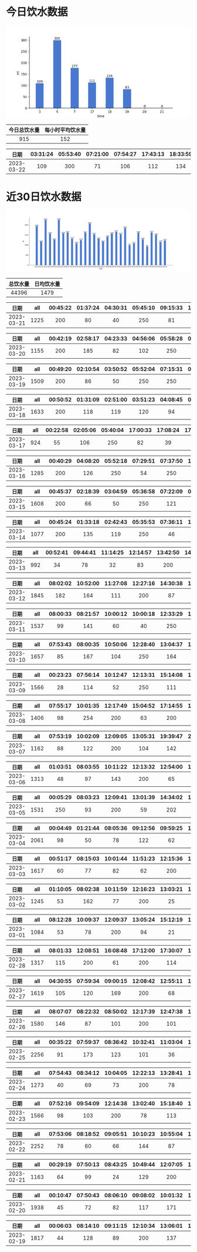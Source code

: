 # 今日饮水数据

<div align=center>
<img src="today.jpg" style="zoom: 100%;" />

| 今日总饮水量 | 每小时平均饮水量 |
| :----: | :----: |
| 915 | 152 |
</div>

| 日期 | 03:31:24 | 05:53:40 | 07:21:00 | 07:54:27 | 17:43:13 | 18:33:59 | 19:20:22 |
| :----: | :----: | :----: | :----: | :----: | :----: | :----: | :----: |
| 2023-03-22 | 109 | 300 | 71 | 106 | 112 | 134 | 83 |

# 近30日饮水数据

<div align=center>
<img src="30.jpg"style="zoom: 100%;" />

| 总饮水量 | 日均饮水量 |
| :----: | :----: |
| 44396 | 1479 |
</div>

| 日期 | all | 00:45:22 | 01:37:24 | 04:30:31 | 05:45:10 | 09:15:33 | 18:19:49 | 19:12:08 | 20:24:19 | 22:42:45 |
| :----: | :----: | :----: | :----: | :----: | :----: | :----: | :----: | :----: | :----: | :----: |
| 2023-03-21 | 1225 | 200 | 80 | 40 | 250 | 81 | 200 | 144 | 125 | 105 |

| 日期 | all | 00:42:19 | 02:58:17 | 04:23:33 | 04:56:06 | 05:58:28 | 07:51:03 | 17:18:35 | 20:28:55 | 22:44:15 |
| :----: | :----: | :----: | :----: | :----: | :----: | :----: | :----: | :----: | :----: | :----: |
| 2023-03-20 | 1155 | 200 | 185 | 82 | 102 | 250 | 39 | 87 | 67 | 143 |

| 日期 | all | 00:49:20 | 02:10:54 | 03:50:52 | 05:52:04 | 07:15:31 | 08:27:27 | 08:41:38 | 18:32:49 | 21:35:49 | 23:25:22 | 23:53:47 |
| :----: | :----: | :----: | :----: | :----: | :----: | :----: | :----: | :----: | :----: | :----: | :----: | :----: |
| 2023-03-19 | 1509 | 200 | 86 | 50 | 250 | 250 | 99 | 101 | 250 | 98 | 53 | 72 |

| 日期 | all | 00:50:52 | 01:31:09 | 02:51:00 | 03:51:23 | 04:08:45 | 06:08:56 | 06:16:22 | 08:00:20 | 17:52:05 | 18:47:53 | 19:06:20 | 21:02:47 |
| :----: | :----: | :----: | :----: | :----: | :----: | :----: | :----: | :----: | :----: | :----: | :----: | :----: | :----: |
| 2023-03-18 | 1633 | 200 | 118 | 119 | 120 | 94 | 125 | 250 | 99 | 107 | 100 | 118 | 183 |

| 日期 | all | 00:22:58 | 02:05:06 | 05:40:04 | 17:00:33 | 17:08:24 | 17:45:01 | 18:21:26 | 19:54:37 | 20:32:32 |
| :----: | :----: | :----: | :----: | :----: | :----: | :----: | :----: | :----: | :----: | :----: |
| 2023-03-17 | 924 | 55 | 106 | 250 | 82 | 39 | 81 | 97 | 102 | 112 |

| 日期 | all | 00:40:29 | 04:08:20 | 05:52:18 | 07:29:51 | 07:37:50 | 18:00:58 | 20:02:16 | 20:31:12 | 22:02:56 | 23:12:26 |
| :----: | :----: | :----: | :----: | :----: | :----: | :----: | :----: | :----: | :----: | :----: | :----: |
| 2023-03-16 | 1285 | 200 | 126 | 250 | 54 | 250 | 96 | 43 | 78 | 73 | 115 |

| 日期 | all | 00:45:37 | 02:18:39 | 03:04:59 | 05:36:58 | 07:22:09 | 08:41:03 | 16:41:17 | 17:56:03 | 18:27:43 | 19:18:28 | 19:48:23 | 20:29:40 | 23:06:32 | 23:40:06 |
| :----: | :----: | :----: | :----: | :----: | :----: | :----: | :----: | :----: | :----: | :----: | :----: | :----: | :----: | :----: | :----: |
| 2023-03-15 | 1608 | 200 | 66 | 50 | 250 | 121 | 43 | 200 | 200 | 54 | 101 | 33 | 59 | 121 | 110 |

| 日期 | all | 00:45:24 | 01:33:18 | 02:42:43 | 05:35:53 | 07:36:11 | 17:33:04 | 18:46:54 | 22:23:46 | 23:57:36 |
| :----: | :----: | :----: | :----: | :----: | :----: | :----: | :----: | :----: | :----: | :----: |
| 2023-03-14 | 1077 | 200 | 135 | 119 | 250 | 46 | 105 | 88 | 68 | 66 |

| 日期 | all | 00:52:41 | 09:44:41 | 11:14:25 | 12:14:57 | 13:42:50 | 14:13:08 | 14:48:30 | 15:05:40 | 16:42:58 | 20:25:30 | 21:00:16 | 22:35:22 |
| :----: | :----: | :----: | :----: | :----: | :----: | :----: | :----: | :----: | :----: | :----: | :----: | :----: | :----: |
| 2023-03-13 | 992 | 34 | 78 | 32 | 83 | 200 | 33 | 128 | 95 | 74 | 103 | 32 | 100 |

| 日期 | all | 08:02:02 | 10:52:00 | 11:27:08 | 12:27:16 | 14:30:38 | 17:32:13 | 18:02:41 | 19:48:28 | 20:56:57 | 21:20:15 | 21:43:14 | 22:39:29 | 23:09:23 | 23:44:35 |
| :----: | :----: | :----: | :----: | :----: | :----: | :----: | :----: | :----: | :----: | :----: | :----: | :----: | :----: | :----: | :----: |
| 2023-03-12 | 1845 | 182 | 164 | 111 | 200 | 87 | 101 | 103 | 84 | 92 | 100 | 250 | 192 | 97 | 82 |

| 日期 | all | 08:00:33 | 08:21:57 | 10:00:12 | 10:00:18 | 12:33:29 | 13:05:05 | 15:30:20 | 17:14:16 | 20:01:12 | 22:03:39 | 22:56:39 | 23:58:00 |
| :----: | :----: | :----: | :----: | :----: | :----: | :----: | :----: | :----: | :----: | :----: | :----: | :----: | :----: |
| 2023-03-11 | 1537 | 99 | 141 | 60 | 40 | 250 | 61 | 66 | 250 | 138 | 250 | 72 | 110 |

| 日期 | all | 07:53:43 | 08:00:35 | 10:50:06 | 12:28:40 | 13:04:37 | 15:31:05 | 17:18:54 | 18:48:32 | 19:18:23 | 20:34:20 | 21:11:54 | 21:40:52 | 22:38:52 | 23:08:28 | 23:41:53 |
| :----: | :----: | :----: | :----: | :----: | :----: | :----: | :----: | :----: | :----: | :----: | :----: | :----: | :----: | :----: | :----: | :----: |
| 2023-03-10 | 1657 | 85 | 167 | 104 | 250 | 164 | 69 | 90 | 57 | 64 | 250 | 71 | 78 | 96 | 74 | 38 |

| 日期 | all | 00:23:23 | 07:56:14 | 10:12:47 | 12:13:31 | 15:14:08 | 17:15:04 | 19:40:54 | 20:15:17 | 21:06:19 | 21:42:15 | 22:21:31 | 22:42:20 |
| :----: | :----: | :----: | :----: | :----: | :----: | :----: | :----: | :----: | :----: | :----: | :----: | :----: | :----: |
| 2023-03-09 | 1566 | 28 | 114 | 52 | 250 | 111 | 200 | 104 | 155 | 200 | 250 | 68 | 34 |

| 日期 | all | 07:55:17 | 10:01:35 | 12:17:49 | 15:04:52 | 17:14:55 | 18:03:27 | 21:00:16 | 21:54:59 | 22:46:12 |
| :----: | :----: | :----: | :----: | :----: | :----: | :----: | :----: | :----: | :----: | :----: |
| 2023-03-08 | 1406 | 98 | 254 | 200 | 63 | 200 | 33 | 154 | 250 | 154 |

| 日期 | all | 07:53:19 | 10:02:09 | 12:09:05 | 13:05:31 | 19:39:47 | 21:09:24 | 21:31:17 | 22:31:29 |
| :----: | :----: | :----: | :----: | :----: | :----: | :----: | :----: | :----: | :----: |
| 2023-03-07 | 1162 | 88 | 122 | 200 | 104 | 142 | 150 | 250 | 106 |

| 日期 | all | 01:03:51 | 08:03:55 | 10:11:22 | 12:13:32 | 12:54:00 | 15:11:55 | 16:30:06 | 17:12:15 | 17:44:58 | 20:16:05 | 22:11:57 | 23:16:53 |
| :----: | :----: | :----: | :----: | :----: | :----: | :----: | :----: | :----: | :----: | :----: | :----: | :----: | :----: |
| 2023-03-06 | 1313 | 48 | 97 | 143 | 200 | 65 | 64 | 116 | 76 | 92 | 250 | 97 | 65 |

| 日期 | all | 00:05:29 | 08:03:23 | 12:09:41 | 13:01:39 | 14:34:02 | 17:40:45 | 18:37:24 | 20:21:24 | 20:54:53 | 22:07:42 |
| :----: | :----: | :----: | :----: | :----: | :----: | :----: | :----: | :----: | :----: | :----: | :----: |
| 2023-03-05 | 1531 | 250 | 93 | 200 | 59 | 202 | 104 | 172 | 110 | 250 | 91 |

| 日期 | all | 00:04:49 | 01:21:44 | 08:05:36 | 09:12:56 | 09:59:25 | 12:29:18 | 13:04:06 | 14:18:05 | 15:01:52 | 16:06:13 | 17:08:20 | 17:16:15 | 20:05:34 | 20:39:36 | 21:04:33 | 22:32:56 |
| :----: | :----: | :----: | :----: | :----: | :----: | :----: | :----: | :----: | :----: | :----: | :----: | :----: | :----: | :----: | :----: | :----: | :----: |
| 2023-03-04 | 2061 | 98 | 50 | 78 | 122 | 62 | 300 | 115 | 122 | 151 | 156 | 200 | 100 | 88 | 36 | 200 | 183 |

| 日期 | all | 00:51:17 | 08:15:03 | 10:01:44 | 11:51:23 | 12:15:36 | 12:32:00 | 15:42:16 | 17:22:10 | 17:52:52 | 19:52:20 | 20:24:46 | 20:38:10 | 21:11:51 | 21:38:10 | 21:53:02 | 22:21:30 |
| :----: | :----: | :----: | :----: | :----: | :----: | :----: | :----: | :----: | :----: | :----: | :----: | :----: | :----: | :----: | :----: | :----: | :----: |
| 2023-03-03 | 1617 | 60 | 77 | 82 | 62 | 200 | 200 | 45 | 66 | 72 | 250 | 118 | 40 | 35 | 94 | 84 | 132 |

| 日期 | all | 01:10:05 | 08:02:38 | 10:11:59 | 12:16:23 | 13:03:21 | 15:12:41 | 17:10:30 | 20:06:14 | 21:47:21 | 22:44:03 |
| :----: | :----: | :----: | :----: | :----: | :----: | :----: | :----: | :----: | :----: | :----: | :----: |
| 2023-03-02 | 1245 | 53 | 162 | 77 | 200 | 25 | 94 | 200 | 128 | 250 | 56 |

| 日期 | all | 08:12:28 | 10:09:37 | 12:09:37 | 13:05:24 | 15:12:19 | 17:18:46 | 20:03:18 | 21:07:41 | 21:45:47 | 23:10:40 |
| :----: | :----: | :----: | :----: | :----: | :----: | :----: | :----: | :----: | :----: | :----: | :----: |
| 2023-03-01 | 1084 | 53 | 78 | 200 | 94 | 21 | 200 | 114 | 40 | 250 | 34 |

| 日期 | all | 08:01:33 | 12:08:51 | 16:08:48 | 17:12:00 | 17:30:07 | 19:03:23 | 21:49:43 | 22:19:35 | 22:49:35 | 23:57:23 |
| :----: | :----: | :----: | :----: | :----: | :----: | :----: | :----: | :----: | :----: | :----: | :----: |
| 2023-02-28 | 1317 | 115 | 200 | 61 | 200 | 114 | 128 | 250 | 146 | 55 | 48 |

| 日期 | all | 04:30:55 | 07:59:34 | 09:00:15 | 12:08:42 | 12:55:11 | 17:25:13 | 18:26:26 | 19:15:23 | 20:55:17 | 21:19:30 | 22:16:18 | 23:32:45 |
| :----: | :----: | :----: | :----: | :----: | :----: | :----: | :----: | :----: | :----: | :----: | :----: | :----: | :----: |
| 2023-02-27 | 1619 | 105 | 120 | 169 | 200 | 68 | 200 | 147 | 61 | 150 | 250 | 123 | 26 |

| 日期 | all | 08:07:07 | 08:22:32 | 08:50:02 | 12:17:39 | 12:47:38 | 13:48:50 | 15:50:48 | 17:21:01 | 18:47:13 | 22:31:11 | 23:01:45 | 23:26:32 |
| :----: | :----: | :----: | :----: | :----: | :----: | :----: | :----: | :----: | :----: | :----: | :----: | :----: | :----: |
| 2023-02-26 | 1580 | 146 | 87 | 101 | 200 | 101 | 39 | 79 | 250 | 118 | 250 | 123 | 86 |

| 日期 | all | 00:35:22 | 07:59:37 | 08:36:42 | 10:32:41 | 11:03:04 | 11:33:39 | 12:14:06 | 17:17:46 | 18:34:35 | 21:04:18 | 22:01:00 | 22:23:01 | 22:49:57 | 23:50:17 |
| :----: | :----: | :----: | :----: | :----: | :----: | :----: | :----: | :----: | :----: | :----: | :----: | :----: | :----: | :----: | :----: |
| 2023-02-25 | 2256 | 91 | 173 | 123 | 101 | 36 | 55 | 200 | 250 | 400 | 117 | 200 | 250 | 119 | 141 |

| 日期 | all | 07:54:43 | 08:34:12 | 10:04:05 | 12:22:13 | 13:28:41 | 15:09:48 | 20:19:45 | 20:46:27 | 20:58:23 | 21:29:32 | 23:17:45 |
| :----: | :----: | :----: | :----: | :----: | :----: | :----: | :----: | :----: | :----: | :----: | :----: | :----: |
| 2023-02-24 | 1273 | 40 | 69 | 73 | 200 | 78 | 31 | 400 | 86 | 95 | 86 | 115 |

| 日期 | all | 07:52:16 | 09:54:09 | 12:14:38 | 13:02:40 | 15:18:40 | 17:12:44 | 17:42:23 | 20:46:56 | 21:42:01 | 21:54:44 | 22:26:00 | 22:57:23 | 23:52:53 |
| :----: | :----: | :----: | :----: | :----: | :----: | :----: | :----: | :----: | :----: | :----: | :----: | :----: | :----: | :----: |
| 2023-02-23 | 1566 | 98 | 103 | 200 | 78 | 113 | 200 | 142 | 122 | 18 | 250 | 48 | 65 | 129 |

| 日期 | all | 07:53:06 | 08:18:52 | 09:05:51 | 10:10:23 | 10:55:04 | 11:29:20 | 12:11:31 | 13:19:25 | 15:09:44 | 16:32:24 | 16:44:41 | 17:17:11 | 18:13:54 | 19:18:59 | 20:23:26 | 20:59:16 | 21:28:02 | 22:10:20 | 22:36:15 | 23:28:09 |
| :----: | :----: | :----: | :----: | :----: | :----: | :----: | :----: | :----: | :----: | :----: | :----: | :----: | :----: | :----: | :----: | :----: | :----: | :----: | :----: | :----: | :----: |
| 2023-02-22 | 2252 | 78 | 60 | 66 | 144 | 87 | 140 | 200 | 130 | 100 | 105 | 105 | 200 | 113 | 250 | 53 | 42 | 123 | 41 | 122 | 93 |

| 日期 | all | 00:29:19 | 07:50:13 | 08:43:25 | 10:49:44 | 12:07:05 | 14:57:27 | 17:14:02 | 17:42:28 | 19:35:34 | 20:05:33 | 20:40:31 | 21:27:07 | 21:57:40 |
| :----: | :----: | :----: | :----: | :----: | :----: | :----: | :----: | :----: | :----: | :----: | :----: | :----: | :----: | :----: |
| 2023-02-21 | 1163 | 64 | 99 | 24 | 129 | 200 | 47 | 110 | 72 | 120 | 102 | 83 | 62 | 51 |

| 日期 | all | 00:10:47 | 07:50:43 | 08:06:10 | 09:08:02 | 10:01:32 | 10:38:37 | 12:11:32 | 13:04:25 | 14:59:37 | 15:56:37 | 17:18:49 | 18:25:53 | 19:16:29 | 19:49:01 | 21:16:43 | 21:29:39 | 22:18:18 | 23:34:50 |
| :----: | :----: | :----: | :----: | :----: | :----: | :----: | :----: | :----: | :----: | :----: | :----: | :----: | :----: | :----: | :----: | :----: | :----: | :----: | :----: |
| 2023-02-20 | 1938 | 45 | 72 | 82 | 117 | 171 | 121 | 200 | 58 | 154 | 71 | 200 | 105 | 80 | 90 | 95 | 66 | 92 | 119 |

| 日期 | all | 00:06:03 | 08:14:10 | 09:11:15 | 12:10:34 | 13:06:01 | 14:59:24 | 15:49:05 | 17:15:04 | 18:06:08 | 18:52:09 | 19:39:00 | 20:38:35 | 22:32:53 | 22:36:36 | 23:07:12 |
| :----: | :----: | :----: | :----: | :----: | :----: | :----: | :----: | :----: | :----: | :----: | :----: | :----: | :----: | :----: | :----: | :----: |
| 2023-02-19 | 1817 | 44 | 128 | 89 | 200 | 137 | 143 | 60 | 200 | 67 | 128 | 96 | 45 | 250 | 89 | 141 |

